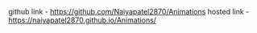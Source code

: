 github link -  https://github.com/Naiyapatel2870/Animations
hosted link -  https://naiyapatel2870.github.io/Animations/
